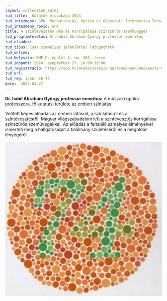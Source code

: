 ```yaml
---
layout: collection_kutej
tud_title:  Kutatók éjszakája 2024
tud_intezmeny: GPK  Mechatronika, Optika és Gépészeti Informatika Tanszék
tud_intezmeny_rovid: GPK
title: A színtévesztés oka és korrigálása színszűrős szemüveggel
tud_programfelelos: Dr.habil Ábrahám György professor emeritus
tud_eloadok: 
tud_tipus: Csak személyes jelenléttel látogatható
tud_online: 
tud_helyszin: BME D. épület 4. em. 401. terem
tud_idopont: 2024. szeptember 27. 18:00-19:00
tud_regisztracio: https://app.kutatokejszakaja.hu/esemenyek/budapesti-muszaki-es-gazdasagtudomanyi-egyetem-bme/a-szintevesztes-oka-es-korrigalasa-szinszuros-szemuveggel-1
tud_url: 
tud_reg: igen, 56 fő
date:  2024-03-27
---
```


**Dr. habil Ábrahám György professor emeritus:** A műszaki optika professzora, fő kutatási területe az emberi színlátás 

Vetített képes előadás az emberi látásról, a színlátásról és a színtévesztésről. Magyar világszabadalom lett a színtévesztés korrigálása színszűrős szemüvegekkel. 
Az előadás a feltaláló szmélyes élményeivel ismerteti meg a hallgatóságot a találmány születéséről és a megoldás lényegéről.


![A színtévesztés oka és korrigálása színszűrős szemüveggel](../2024/images/a-szintevesztes-oka-es-korrigalasa-szinszuros-szemuveggel.JPG)
